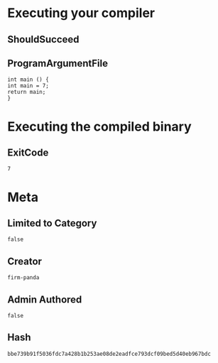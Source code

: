 # Executing your compiler

## ShouldSucceed

## ProgramArgumentFile

```
int main () {
int main = 7;
return main;
}
```

# Executing the compiled binary

## ExitCode

```
7
```

# Meta

## Limited to Category

```
false
```

## Creator

```
firm-panda
```

## Admin Authored

```
false
```

## Hash

```
bbe739b91f5036fdc7a428b1b253ae08de2eadfce793dcf09bed5d40eb967bdc
```
